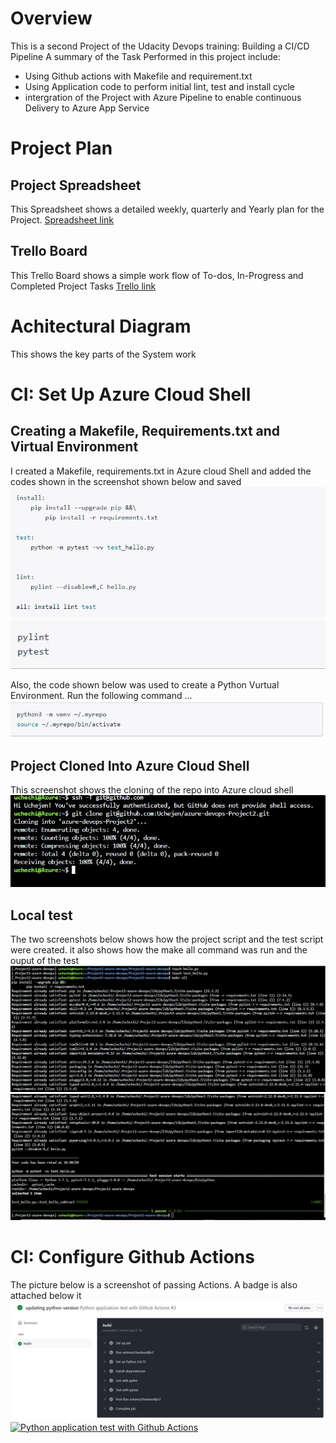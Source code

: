 # Overview
This is a second Project of the Udacity Devops training: Building a CI/CD Pipeline
A summary of the Task Performed in this project include:
- Using Github actions with Makefile and requirement.txt
- Using Application code to perform initial lint, test and install cycle
- intergration of the Project with Azure Pipeline to enable continuous Delivery to Azure App Service


# Project Plan
## Project Spreadsheet
This Spreadsheet shows a detailed weekly, quarterly and Yearly plan for the Project.
[Spreadsheet link](https://docs.google.com/spreadsheets/d/1xy7B-lyBBW9qWSJhsjvouWkt3abNHoRkGnAv9fvSJII/edit#gid=1348135932)
## Trello Board
This Trello Board shows a simple work flow of To-dos, In-Progress and Completed Project Tasks
[Trello link](https://trello.com/b/UZPqIj7M/project2-azure-devops-training)


# Achitectural Diagram
This shows the key parts of the System work

# CI: Set Up Azure Cloud Shell
## Creating a Makefile, Requirements.txt and Virtual Environment
I created a Makefile, requirements.txt in Azure cloud Shell and added the codes shown in the screenshot shown below and saved
![screenshot](https://github.com/Uchejen/Project2-azure-cloud-shell/blob/main/Screenshots/MAkefile_command.JPG?raw=true)
![screenshot](https://github.com/Uchejen/Project2-azure-cloud-shell/blob/main/Screenshots/Requriements.JPG?raw=true)

Also, the code shown below was used to create a Python Vurtual Environment. Run the following command ...
![screenshot1](https://github.com/Uchejen/Project2-azure-cloud-shell/blob/main/Screenshots/virt_env.JPG?raw=true)

## Project Cloned Into Azure Cloud Shell
This screenshot shows the cloning of the repo into Azure cloud shell
![screenshot1](https://github.com/Uchejen/Project2-azure-cloud-shell/blob/main/Screenshots/repo_clone.JPG?raw=true)

## Local test
The two screenshots below shows how the project script and the test script were created. it also shows how the make all command was run and the ouput of the test
![screenshot1](https://github.com/Uchejen/Project2-azure-cloud-shell/blob/main/Screenshots/Makefile1.JPG?raw=true)
![screenshot1](https://github.com/Uchejen/Project2-azure-cloud-shell/blob/main/Screenshots/Makefile2.JPG?raw=true)

# CI: Configure Github Actions
The picture below is a screenshot of passing Actions. A badge is also attached below it
![screenshot1](https://github.com/Uchejen/Project2-azure-cloud-shell/blob/main/Screenshots/pythonapp.JPG?raw=true)
[![Python application test with Github Actions](https://github.com/Uchejen/Project2-azure-cloud-shell/actions/workflows/pythonapp.yml/badge.svg)](https://github.com/Uchejen/Project2-azure-cloud-shell/actions/workflows/pythonapp.yml)


